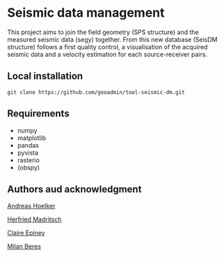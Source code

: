 # Seismic data management
This project aims to join the field geometry (SPS structure) and the measured seismic data (segy) together. 
From this new database (SeisDM structure) follows a first quality control, a visualisation of the acquired seismic data and a velocity estimation for each source-receiver pairs. 
## Local installation 
```
git clone https://github.com/geoadmin/tool-seismic-dm.git
```

## Requirements
- numpy 
- matplotlib
- pandas
- pyvista
- rasterio
- (obspy)

## Authors aud acknowledgment 
[Andreas Hoelker](andreas.hoelker@geophytec.com)

[Herfried Madritsch](herfried.madritsch@swisstopo.ch)

[Claire Epiney](claire.epiney@swisstopo.ch)

[Milan Beres](Milan.Beres@swisstopo.ch)





